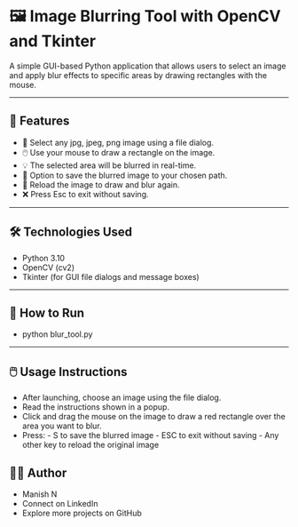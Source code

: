# 🖼️ Image Blurring Tool with OpenCV and Tkinter

A simple GUI-based Python application that allows users to select an image and apply blur effects to specific areas by drawing rectangles with the mouse.

---

## 📌 Features

- 📁 Select any jpg, jpeg, png image using a file dialog.
- 🖱️ Use your mouse to draw a rectangle on the image.
- 💡 The selected area will be blurred in real-time.
- 💾 Option to save the blurred image to your chosen path.
- 🔁 Reload the image to draw and blur again.
- ❌ Press Esc to exit without saving.

---

## 🛠️ Technologies Used

- Python 3.10
- OpenCV (cv2)
- Tkinter (for GUI file dialogs and message boxes)

---

## 🚀 How to Run

- python blur_tool.py

---

## 🖱️ Usage Instructions

- After launching, choose an image using the file dialog.
- Read the instructions shown in a popup.
- Click and drag the mouse on the image to draw a red rectangle over the area you want to blur.
- Press:
       - S to save the blurred image
       - ESC to exit without saving
       - Any other key to reload the original image

## 🙋‍♂️ Author
- Manish N
- Connect on LinkedIn
- Explore more projects on GitHub

